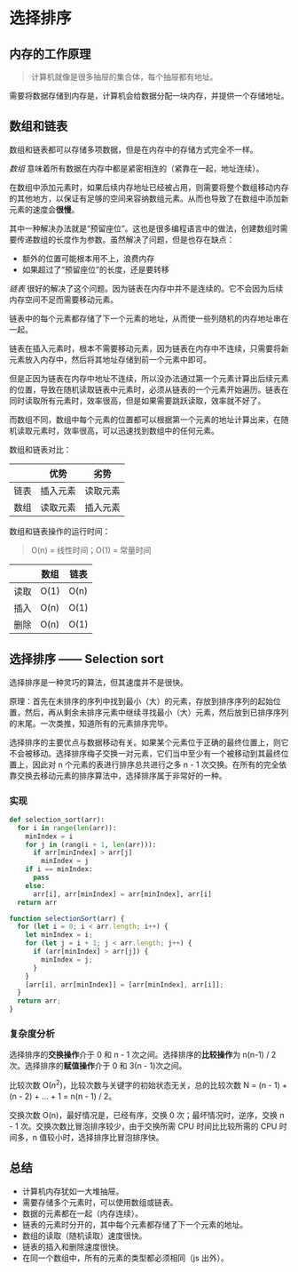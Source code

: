 # 选择排序

## 内存的工作原理

> 计算机就像是很多抽屉的集合体，每个抽屉都有地址。

需要将数据存储到内存是，计算机会给数据分配一块内存，并提供一个存储地址。

## 数组和链表

数组和链表都可以存储多项数据，但是在内存中的存储方式完全不一样。

_数组_ 意味着所有数据在内存中都是紧密相连的（紧靠在一起，地址连续）。

在数组中添加元素时，如果后续内存地址已经被占用，则需要将整个数组移动内存的其他地方，以保证有足够的空间来容纳数组元素。从而也导致了在数组中添加新元素的速度会**很慢**。

其中一种解决办法就是“预留座位”。这也是很多编程语言中的做法，创建数组时需要传递数组的长度作为参数。虽然解决了问题，但是也存在缺点：

- 额外的位置可能根本用不上，浪费内存
- 如果超过了“预留座位”的长度，还是要转移

_链表_ 很好的解决了这个问题。因为链表在内存中并不是连续的。它不会因为后续内存空间不足而需要移动元素。

链表中的每个元素都存储了下一个元素的地址，从而使一些列随机的内存地址串在一起。

链表在插入元素时，根本不需要移动元素，因为链表在内存中不连续，只需要将新元素放入内存中，然后将其地址存储到前一个元素中即可。

但是正因为链表在内存中地址不连续，所以没办法通过第一个元素计算出后续元素的位置，导致在随机读取链表中元素时，必须从链表的一个元素开始遍历。链表在同时读取所有元素时，效率很高，但是如果需要跳跃读取，效率就不好了。

而数组不同，数组中每个元素的位置都可以根据第一个元素的地址计算出来，在随机读取元素时，效率很高，可以迅速找到数组中的任何元素。

数组和链表对比：

|      | 优势     | 劣势     |
| ---- | -------- | -------- |
| 链表 | 插入元素 | 读取元素 |
| 数组 | 读取元素 | 插入元素 |

数组和链表操作的运行时间：

> O(n) = 线性时间；O(1) = 常量时间

|      | 数组 | 链表 |
| ---- | ---- | ---- |
| 读取 | O(1) | O(n) |
| 插入 | O(n) | O(1) |
| 删除 | O(n) | O(1) |

## 选择排序 —— Selection sort

选择排序是一种灵巧的算法，但其速度并不是很快。

原理：首先在未排序的序列中找到最小（大）的元素，存放到排序序列的起始位置，然后，再从剩余未排序元素中继续寻找最小（大）元素，然后放到已排序序列的末尾。一次类推，知道所有的元素排序完毕。

选择排序的主要优点与数据移动有关。如果某个元素位于正确的最终位置上，则它不会被移动。选择排序梅子交换一对元素，它们当中至少有一个被移动到其最终位置上，因此对 n 个元素的表进行排序总共进行之多 n - 1 次交换。在所有的完全依靠交换去移动元素的排序算法中，选择排序属于非常好的一种。

### 实现

```py
def selection_sort(arr):
  for i in range(len(arr)):
    minIndex = i
    for j in (rang(i + 1, len(arr))):
      if arr[minIndex] > arr[j]
        minIndex = j
    if i == minIndex:
      pass
    else:
      arr[i], arr[minIndex] = arr[minIndex], arr[i]
  return arr
```

```js
function selectionSort(arr) {
  for (let i = 0; i < arr.length; i++) {
    let minIndex = i;
    for (let j = i + 1; j < arr.length; j++) {
      if (arr[minIndex] > arr[j]) {
        minIndex = j;
      }
    }
    [arr[i], arr[minIndex]] = [arr[minIndex], arr[i]];
  }
  return arr;
}
```

### 复杂度分析

选择排序的**交换操作**介于 0 和 n - 1 次之间。选择排序的**比较操作**为 n(n-1) / 2 次。选择排序的**赋值操作**介于 0 和 3(n - 1)次之间。

比较次数 O($n^2$)，比较次数与关键字的初始状态无关，总的比较次数 N = (n - 1) + (n - 2) + ... + 1 = n(n - 1) / 2。

交换次数 O(n)，最好情况是，已经有序，交换 0 次；最坏情况时，逆序，交换 n - 1 次。交换次数比冒泡排序较少，由于交换所需 CPU 时间比比较所需的 CPU 时间多，n 值较小时，选择排序比冒泡排序快。

## 总结

- 计算机内存犹如一大堆抽屉。
- 需要存储多个元素时，可以使用数组或链表。
- 数据的元素都在一起（内存连续）。
- 链表的元素时分开的，其中每个元素都存储了下一个元素的地址。
- 数组的读取（随机读取）速度很快。
- 链表的插入和删除速度很快。
- 在同一个数组中，所有的元素的类型都必须相同（js 出外）。
